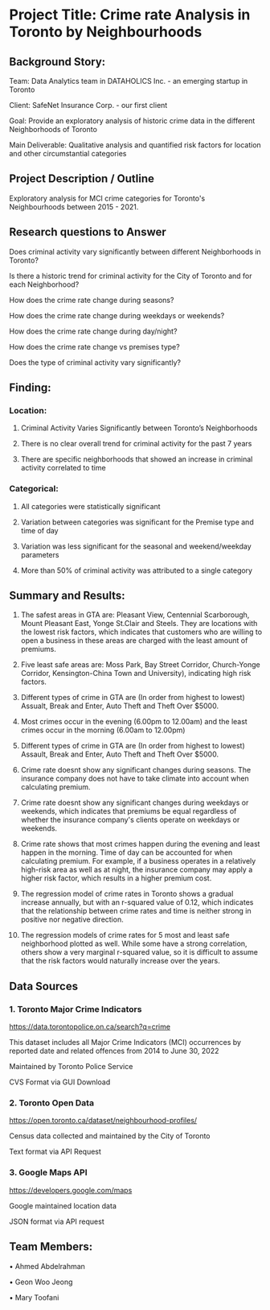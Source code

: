 
# Project Title: Crime rate Analysis in Toronto by Neighbourhoods 



## Background Story: 

Team: Data Analytics team in DATAHOLICS Inc. - an emerging startup in Toronto

Client: SafeNet Insurance Corp. -  our first client

Goal: Provide an exploratory analysis of historic crime data in the different Neighborhoods of Toronto 

Main Deliverable: Qualitative analysis and quantified risk factors for location and other circumstantial categories

##	Project Description / Outline

Exploratory analysis for MCI crime categories for Toronto's Neighbourhoods between 2015 - 2021.

## Research questions to Answer

Does criminal activity vary significantly between different Neighborhoods in Toronto?

Is there a historic trend for criminal activity for the City of Toronto and for each Neighborhood?

How does the crime rate change during seasons?

How does the crime rate change during weekdays or weekends?

How does the crime rate change during day/night?

How does the crime rate change vs premises type?

Does the type of criminal activity vary significantly?

## Finding:

### Location:

1. Criminal Activity Varies Significantly between Toronto’s Neighborhoods

2. There is no clear overall trend for criminal activity for the past 7 years

3. There are specific neighborhoods that showed an increase in criminal activity correlated to time

### Categorical:

1. All categories were statistically significant

2. Variation between categories was significant for the Premise type and time of day

3. Variation was less significant for the seasonal and weekend/weekday parameters

4. More than 50% of criminal activity was attributed to a single category


## Summary and Results:

1. The safest areas in GTA are: Pleasant View, Centennial Scarborough, Mount Pleasant East, Yonge St.Clair and Steels. They are locations with the lowest risk factors, which indicates that customers who are willing to open a business in these areas are charged with the least amount of premiums. 

2. Five least safe areas are: Moss Park, Bay Street Corridor, Church-Yonge Corridor, Kensington-China Town and University), indicating high risk factors.

3. Different types of crime in GTA are (In order from highest to lowest) Assualt, Break and Enter, Auto Theft and Theft Over $5000.

4. Most crimes occur in the evening (6.00pm to 12.00am) and the least crimes occur in the morning (6.00am to 12.00pm)

5. Different types of crime in GTA are (In order from highest to lowest) Assault, Break and Enter, Auto Theft and Theft Over $5000.

5. Crime rate doesnt show any significant changes during seasons. The insurance company does not have to take climate into account when calculating premium. 

6. Crime rate doesnt show any significant changes during weekdays or weekends, which indicates that premiums be equal regardless of whether the insurance company's clients operate on weekdays or weekends. 

7. Crime rate shows that most crimes happen during the evening and least happen in the morning. Time of day can be accounted for when calculating premium. For example, if a business operates in a relatively high-risk area as well as at night, the insurance company may apply a higher risk factor, which results in a higher premium cost. 

8. The regression model of crime rates in Toronto shows a gradual increase annually, but with an r-squared value of 0.12, which indicates that the relationship between crime rates and time is neither strong in positive nor negative direction.

9. The regression models of crime rates for 5 most and least safe neighborhood plotted as well. While some have a strong correlation, others show a very marginal r-squared value, so it is difficult to assume that the risk factors would naturally increase over the years. 
 
##	Data Sources

### 1. Toronto Major Crime Indicators

https://data.torontopolice.on.ca/search?q=crime

This dataset includes all Major Crime Indicators (MCI) occurrences by reported date and related offences from 2014 to June 30, 2022

Maintained by Toronto Police Service 

CVS Format via GUI Download

### 2. Toronto Open Data

https://open.toronto.ca/dataset/neighbourhood-profiles/

Census data collected and maintained by the City of Toronto

Text format via API Request

### 3. Google Maps API

https://developers.google.com/maps

Google maintained location data

JSON format via API request

## Team Members:

•	Ahmed Abdelrahman

•	Geon Woo Jeong

•	Mary Toofani
